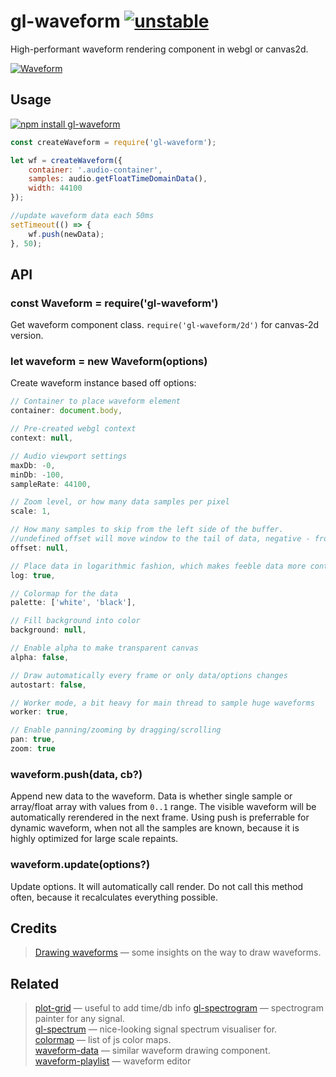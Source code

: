 # gl-waveform [![unstable](http://badges.github.io/stability-badges/dist/unstable.svg)](http://github.com/badges/stability-badges)

High-performant waveform rendering component in webgl or canvas2d.

[![Waveform](https://raw.githubusercontent.com/audio-lab/gl-waveform/gh-pages/preview.png "Waveform")](http://audio-lab.github.io/gl-waveform/)


## Usage

[![npm install gl-waveform](https://nodei.co/npm/gl-waveform.png?mini=true)](https://npmjs.org/package/gl-waveform/)

```js
const createWaveform = require('gl-waveform');

let wf = createWaveform({
	container: '.audio-container',
	samples: audio.getFloatTimeDomainData(),
	width: 44100
});

//update waveform data each 50ms
setTimeout(() => {
	wf.push(newData);
}, 50);
```

<!-- [**`See in action`**](TODO requirebin) -->

## API

### const Waveform = require('gl-waveform')

Get waveform component class. `require('gl-waveform/2d')` for canvas-2d version.

### let waveform = new Waveform(options)

Create waveform instance based off options:

```js
// Container to place waveform element
container: document.body,

// Pre-created webgl context
context: null,

// Audio viewport settings
maxDb: -0,
minDb: -100,
sampleRate: 44100,

// Zoom level, or how many data samples per pixel
scale: 1,

// How many samples to skip from the left side of the buffer.
//undefined offset will move window to the tail of data, negative - from the tail.
offset: null,

// Place data in logarithmic fashion, which makes feeble data more contrast
log: true,

// Colormap for the data
palette: ['white', 'black'],

// Fill background into color
background: null,

// Enable alpha to make transparent canvas
alpha: false,

// Draw automatically every frame or only data/options changes
autostart: false,

// Worker mode, a bit heavy for main thread to sample huge waveforms
worker: true,

// Enable panning/zooming by dragging/scrolling
pan: true,
zoom: true
```

### waveform.push(data, cb?)

Append new data to the waveform. Data is whether single sample or array/float array with values from `0..1` range.
The visible waveform will be automatically rerendered in the next frame.
Using push is preferrable for dynamic waveform, when not all the samples are known, because it is highly optimized for large scale repaints.

### waveform.update(options?)

Update options.
It will automatically call render. Do not call this method often, because it recalculates everything possible.

## Credits

> [Drawing waveforms](http://www.supermegaultragroovy.com/2009/10/06/drawing-waveforms/) — some insights on the way to draw waveforms.<br/>

## Related

> [plot-grid](https://github.com/audio-lab/gl-spectrogram) — useful to add time/db info
> [gl-spectrogram](https://github.com/audio-lab/gl-spectrogram) — spectrogram painter for any signal.<br/>
> [gl-spectrum](https://github.com/audio-lab/gl-spectrum) — nice-looking signal spectrum visualiser for.<br/>
> [colormap](https://github.com/bpostlethwaite/colormap) — list of js color maps.<br/>
> [waveform-data](https://www.npmjs.com/package/waveform-data) — similar waveform drawing component.<br/>
> [waveform-playlist](https://github.com/naomiaro/waveform-playlist) — waveform editor

